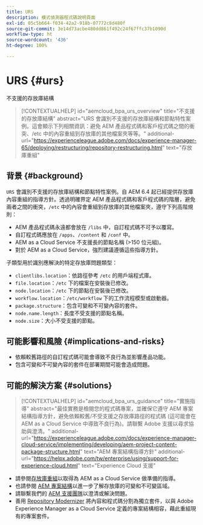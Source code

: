```yaml
---
title: URS
description: 模式偵測器程式碼說明頁面
exl-id: 05c5b664-f034-42a2-918b-07772c8d480f
source-git-commit: 3e14d73acbe480dd861f492c24f67ffc37b1090d
workflow-type: ht
source-wordcount: '436'
ht-degree: 100%

---
```


# URS {#urs}

不支援的存放庫結構

>[!CONTEXTUALHELP]
>id="aemcloud_bpa_urs_overview"
>title="不支援的存放庫結構"
>abstract="URS 會識別不支援的存放庫結構和節點特性案例。這會顯示下列相關資訊：避免 AEM 產品程式碼和客戶程式碼之間的衝突、/etc 中的內容重組到存放庫的其他檔案夾等等。"
>additional-url="https://experienceleague.adobe.com/docs/experience-manager-65/deploying/restructuring/repository-restructuring.html" text="存放庫重組"

## 背景 {#background}

`URS` 會識別不支援的存放庫結構和節點特性案例。自 AEM 6.4 起已經提供存放庫內容重組的指導方針。透過明確界定 AEM 產品程式碼和客戶程式碼的階層，避免兩者之間的衝突，`/etc` 中的內容會重組到存放庫的其他檔案夾，遵守下列高階規則：

* AEM 產品程式碼永遠都會放在 `/libs` 中，自訂程式碼不可予以覆寫。
* 自訂程式碼應放在 `/apps`、`/content` 和 `/conf` 中。
* AEM as a Cloud Service 不支援長的節點名稱 (>150 位元組)。
* 對於 AEM as a Cloud Service，強烈建議遵循這些指導方針。

子類型用於識別應解決的特定存放庫問題類型：
* `clientlibs.location`：依路徑參考 `/etc` 的用戶端程式庫。
* `file.location`：`/etc` 下的檔案在安裝後已修改。
* `node.location`：`/etc` 下的節點在安裝後已修改。
* `workflow.location`：`/etc/workflow` 下的工作流程模型或啟動器。
* `package.structure`：包含可變和不可變內容的套件。
* `node.name.length`：長度不受支援的節點名稱。
* `node.size`：大小不受支援的節點。

## 可能影響和風險 {#implications-and-risks}

* 依賴較舊路徑的自訂程式碼可能會導致不良行為並影響產品功能。
* 包含可變和不可變內容的套件在部署期間可能會造成問題。

## 可能的解決方案 {#solutions}

>[!CONTEXTUALHELP]
>id="aemcloud_bpa_urs_guidance"
>title="實施指導"
>abstract="最佳實務是檢閱您的程式碼專案，並確保它遵守 AEM 專案結構指導方針，避免依賴較舊/不受支援之存放庫路徑的程式碼 (這可能會在 AEM as a Cloud Service 中導致不良行為)。請聯繫 Adobe 支援以尋求協助與澄清。"
>additional-url="https://experienceleague.adobe.com/docs/experience-manager-cloud-service/implementing/developing/aem-project-content-package-structure.html" text="AEM 專案結構指導方針"
>additional-url="https://helpx.adobe.com/tw/enterprise/using/support-for-experience-cloud.html" text="Experience Cloud 支援"

* 請參閱[存放庫重組](https://experienceleague.adobe.com/docs/experience-manager-65/deploying/restructuring/repository-restructuring.html)以取得為 AEM as a Cloud Service 做準備的指導。
* 也請參閱 [AEM 專案結構](https://experienceleague.adobe.com/docs/experience-manager-cloud-service/implementing/developing/aem-project-content-package-structure.html)以進一步了解存放庫的可變和不可變區域。
* 請聯繫我們的 [AEM 支援團隊](https://helpx.adobe.com/tw/enterprise/using/support-for-experience-cloud.html)以澄清或解決問題。
* 善用 [Repository Modernizer](https://experienceleague.adobe.com/docs/experience-manager-cloud-service/moving/refactoring-tools/repo-modernizer.html#refactoring-tools) 將內容和程式碼分割為獨立套件，以與 Adobe Experience Manager as a Cloud Service 定義的專案結構相容，藉此重組現有的專案套件。
